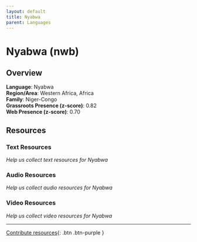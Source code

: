 ```yaml
---
layout: default
title: Nyabwa
parent: Languages
---
```


# Nyabwa (nwb)

## Overview

**Language**: Nyabwa  
**Region/Area**: Western Africa, Africa  
**Family**: Niger-Congo  
**Grassroots Presence (z-score)**: 0.82  
**Web Presence (z-score)**: 0.70  

## Resources

### Text Resources
*Help us collect text resources for Nyabwa*

### Audio Resources
*Help us collect audio resources for Nyabwa*

### Video Resources
*Help us collect video resources for Nyabwa*

---

[Contribute resources](https://forms.office.com/e/1SfLJx3u1r){: .btn .btn-purple }
